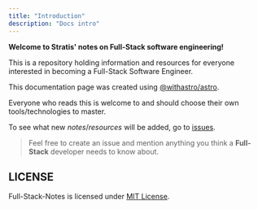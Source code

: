```yaml
---
title: "Introduction"
description: "Docs intro"
---
```


**Welcome to Stratis' notes on Full-Stack software engineering!**

This is a repository holding information and resources for everyone interested in becoming a Full-Stack Software Engineer.

This documentation page was created using [@withastro/astro](https://github.com/withastro/astro).

Everyone who reads this is welcome to and should choose their own tools/technologies to master.

To see what new *notes*/*resources* will be added, go to [issues](https://GitHub.com/stratis-dermanoutsos/Full-Stack-Notes/issues/).

> Feel free to create an issue and mention anything you think a **Full-Stack** developer needs to know about.

## LICENSE

Full-Stack-Notes is licensed under [MIT License](https://github.com/Stratis-Dermanoutsos/Full-Stack-Notes/blob/main/LICENSE).
